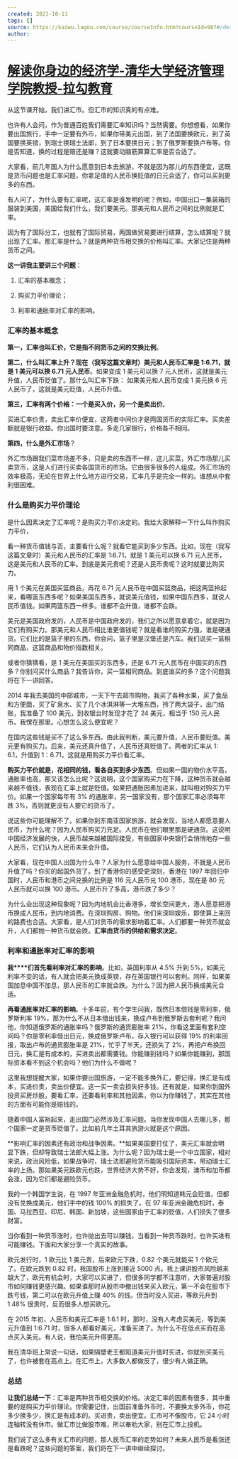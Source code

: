 ```yaml
---
created: 2021-10-11
tags: []
source: https://kaiwu.lagou.com/course/courseInfo.htm?courseId=987#/detail/pc?id=7794
author: 
---
```


# [解读你身边的经济学-清华大学经济管理学院教授-拉勾教育](https://kaiwu.lagou.com/course/courseInfo.htm?courseId=987#/detail/pc?id=7794)


从这节课开始，我们讲汇市。但汇市的知识真的有点难。

也许有人会问，作为普通百姓我们需要汇率知识吗？当然需要。你想想看，如果你要出国旅行，手中一定要有外币，如果你带美元出国，到了法国要换欧元，到了英国要换英镑，到瑞士换瑞士法郎，到了日本要换日元；到了俄罗斯要换卢布等。你是否知道，换的过程是赔还是赚？这就要动脑筋算算汇率是否合适了。

大家看，前几年国人为什么愿意到日本去旅游，不就是因为那儿的东西便宜，这既是货币问题也是汇率问题，你拿足值的人民币换贬值的日元合适了，你可以买到更多的东西。

有人问了，为什么要有汇率呢，这汇率是谁发明的呢？例如，中国出口一集装箱的服装到美国，美国给我们什么，我们要美元。那美元和人民币之间的比例就是汇率。

因为有了国际分工，也就有了国际贸易，两国做贸易要进行结算，怎么结算呢？就出现了汇率。那汇率是什么？就是两种货币相交换的价格叫汇率。大家记住是两种货币之间。

**这一讲我主要讲三个问题**：

1.  汇率的基本概念；
    
2.  购买力平价理论；
    
3.  利率和通胀率对汇率的影响。
    

### **汇率的基本概念**

**第一，汇率也叫汇价，它是指不同货币之间的交换比例**。

**第二，什么叫汇率上升？现在（我写这篇文章时）美元和人民币汇率是 1:6.71，就是 1 美元可以换 6.71 元人民币**。如果变成 1 美元可以换 7 元人民币，这就是美元升值，人民币贬值了。那什么叫汇率下跌： 如果美元和人民币变成 1 美元换 6 元人民币了，这就是美元贬值，人民币升值。

**第三，汇率有两个价格：一个是买入价，另一个是卖出价**。

买进汇率价贵，卖出汇率价便宜，这两者中间价才是两国货币的实际汇率。买卖差额就是银行收益。你出国时要注意。多走几家银行，价格各不相同。

**第四，什么是外汇市场**？

外汇市场跟我们菜市场差不多，只是卖的东西不一样，这儿买菜，外汇市场那儿买卖货币，这是人们进行买卖各国货币的市场。它由很多很多的人组成。外汇市场的效率极高，无论在世界上什么地方进行交易，汇率几乎是完全一样的。谁想从中套利很困难。

### **什么是****购买力平价****理论**

是什么因素决定了汇率呢？是购买力平价决定的。我给大家解释一下什么叫作购买力平价，

看一种货币值钱与否，主要看什么呢？就看它能买到多少东西。比如，现在（我写这篇文章时）美元和人民币的汇率是 1:6.71，就是 1 美元可以换 6.71 元人民币，这是美元和人民币的汇率。到底是美元贵呢？还是人民币贵呢？这时就要比购买力。

用 1 个美元在美国买篮商品，再花 6.71 元人民币在中国买篮商品，把这两篮拎起来，看哪篮东西多呢？如果美国东西多，就说美元值钱，如果中国东西多，就说人民币值钱。如果两篮东西一样多。谁都不会升值，谁都不会跌。

美元是美国政府发的，人民币是中国政府发的，我们之所以愿意拿着它，就是因为它们有购买力。那美元和人民币相比谁更值钱呢？就是看谁的购买力强，谁是硬通货。它们比的是篮子里的东西，你会问，篮子里是汉堡还是汽车。我们说买一篮相同商品，这篮商品和物价指数相关。

或者你猜猜看，是 1 美元在美国买的东西多，还是 6.71 元人民币在中国买的东西多？你别问买什么商品？我告诉你，买一篮相同商品。到底谁买的多？这个问题我将在下一讲回答。

2014 年我去美国的中部城市，一天下午去超市购物，我买了各种水果，买了食品和方便面，买了矿泉水、买了几个冰淇淋等一大堆东西，拎了两大袋子，出门结账，我准备了 100 美元，到收银台时发现才花了 24 美元，相当于 150 元人民币。我愣在那里。心想怎么这么便宜呢？

在国内这些钱是买不了这么多东西。由此我判断，美元要升值，人民币要贬值。美元更有购买力。后来，美元还真升值了，人民币还真贬值了。两者的汇率从 1: 6.1，升值到 1：6.71，这就是用购买力平价看汇率。

**购买力平价就是，花相同的钱，看各自买到多少东西**。但如果一国的物价水平高，通胀率也高，那又该怎么比呢？这说明，这个国家购买力在下降，这种货币就会越来越不值钱，表现在汇率上就是贬值。如果把通胀因素加进来，就叫相对购买力平价。如果一个国家每年有 3% 的通胀率，另一国家没有，那个国家汇率必须每年跌 3%，否则就更没有人要它的货币了。

说这些你可能理解不了。如果你到东南亚国家旅游，就会发现，当地人都愿意要人民币，为什么呢？因为人民币购买力充足。人民币在他们眼里那是硬通货。这说明中国经济发展的快，人民币越来越被国际接受，有些国家中央银行会悄悄地存一些人民币，它们认为人民币未来会升值。

大家看，现在中国人出国为什么牛？人家为什么愿意给中国人服务，不就是人民币升值了吗？你买的起国外货了。到了香港你的感受更深刻，香港在 1997 年回归中国时，人民币和港币之间兑换的比例是 116 元人民币兑 100 港币，现在是 80 元人民币就可以换 100 港币。人民币升了多高，港币跌了多少？

为什么会出现这种现象呢？因为内地机会比香港多，增长空间更大，港人愿意把港币换成人民币，到内地消费。在深圳购房、购物。他们来深圳娱乐，即使算上来回的路费也合适。大家看，是人们对货币的需求影响着汇率。人们都要一种货币就会升，人们都抛一种货币就会跌。**汇率由货币的供给和需求决定**。

### **利率和通胀率对汇率的影响**

**我\*\*\*\*们首先看利率对汇率的影响**。比如，英国利率从 4.5% 升到 5%，如美元利率不变的话，有人就会把美元换成英镑，存在英国银行可以套利。同样，如果美国加息中国不加息，那人民币的汇率就会跌。为什么？因为把人民币换成美元合适。

**再看通胀率对汇率的影响**。十多年前，有个学生问我，既然日本借钱是零利率，俄罗斯利率 19%，那为什么不从日本借出钱来，换成卢布到俄罗斯去套利呢？我问他，你知道俄罗斯的通胀率吗？俄罗斯的通货膨胀率 21%，你看这里面有套利空间吗？你是零利率借出日元，换成俄罗斯卢布，存入银行可以获得 19% 的利率回报，取出卢布的通货膨胀率是 21%，忙乎了半天，还损失了 2%，再把卢布换回日元，换汇是有成本的，买进卖出都需要钱。你能赚到钱吗？如果你能赚到，那国际资本看不到这个机会吗？他们为什么不做呢？

这里我想提醒大家，如果你要出国旅游，一定不能多换外汇，要记得，换汇是有成本，买进价贵，卖出价便宜。这一买一卖会损失好多钱。还有就是，如果你到国外投资买房炒股，要看汇率，还要看利率和其他因素，你以为你赚钱了，其实在其他的方面有可能你是赔钱的。

随着中国人富裕起来，走出国门必然涉及汇率问题。当你发现中国人去哪儿多，那个国家一定是货币贬值了。比如前几年土耳其旅游火就是这个原因。

\*\*影响汇率的因素还有政治和战争因素。\*\*如果美国要打仗了，美元汇率就会明显下跌，但却导致瑞士法郎大幅上涨。为什么呢？因为瑞士是一个中立国家，相对来说，政治风险低，如果战争时，瑞士法郎避险货币能吸引国际资本，带动瑞士汇率的上扬。那如果美元跌欧元也跌，世界经济大势不好，你会发现，澳币和加币都会涨，因为它们都是避险货币。

我的一个韩国学生说，在 1997 年亚洲金融危机时，他们明知道韩元会贬值，但都没有兑换成美元，他们手中的钱 100% 的损失了。在 97 年亚洲金融危机时，泰国、马拉西亚、印尼、韩国、新加坡，这些国家由于汇率的贬值，人们损失了很多财富。

当你看到一种货币涨时，也许抛出去可以赚钱，当看到一种货币跌时，也许买进有可能赚钱。下面和大家分享一个真实的故事。

欧元发行时，1 欧元比 1 美元贵，后来欧元下跌，0.82 个美元就能买 1 个欧元了。在欧元跌到 0.82 时，我国股市上涨到接近 5000 点。我上课讲股市风险越来越大了，欧元有机会时，大家可以买进了，但很多同学都不注意听，大家普遍对股市如何赚钱更感兴趣。如果谁那时从股市中撤出钱来买入欧元，第一不会在股市下跌亏钱，第二可以在欧元升值上赚 40% 的钱。但当时没人买进，等欧元升到 1.48% 很贵时，反而很多人想买欧元。

在 2015 年初，人民币和美元汇率是 1:6.1 时，那时，没有人考虑买美元，等到美元升值到 1:6.71 时，很多人都看好美元，准备买进了。为什么不在低点买而在高点买入美元。有人说，我怕美元升得更高。

我在清华班上常说一句话，如果隔壁老王都知道美元升值时买进，你就别买美元了，也许被套在高点上。在汇市上，大多数人都做反了，很少有人做正确。

### 总结

**让我们总结一下**：汇率是两种货币相交换的价格。决定汇率的因素有很多，其中重要的是购买力平价理论。你需要记住，出国前准备外币时，不要换太多外币，你花多少换多少，换汇是有成本的。买进贵，卖出便宜。汇市可不像股市，它 24 小时连轴转没有休市。做汇市比做股市难，所以奉劝大家，别在汇市上投机。

我们说了这么多有关汇市的问题，那人民币汇率的走势如何？未来人民币是看涨还是看跌呢？这些问题的答案，我们将在下一讲中继续探讨。
